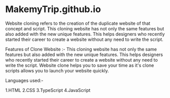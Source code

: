 # MakemyTrip.github.io

 Website cloning refers to the creation of the duplicate website of that concept and script. This cloning website has not only the same features but also added with the new unique features. This helps designers who recently started their career to create a website without any need to write the script.
 
 Features of Clone Website :- This cloning website has not only the same features but also added with the new unique features. This helps designers who recently started their career to create a website without any need to write the script. Website clone helps you to save your time as it's clone scripts allows you to launch your website quickly.
 
 Languages used:- 
 
 1.HTML
 2.CSS
 3.TypeScript
 4.JavaScript
